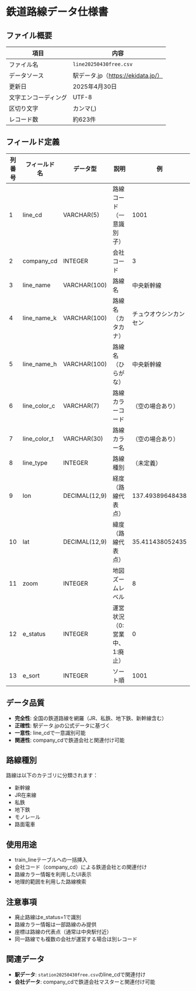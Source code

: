 # 鉄道路線データ仕様書

## ファイル概要

| 項目 | 内容 |
|------|------|
| ファイル名 | `line20250430free.csv` |
| データソース | 駅データ.jp（https://ekidata.jp/） |
| 更新日 | 2025年4月30日 |
| 文字エンコーディング | UTF-8 |
| 区切り文字 | カンマ(,) |
| レコード数 | 約623件 |

## フィールド定義

| 列番号 | フィールド名 | データ型 | 説明 | 例 |
|--------|-------------|----------|------|-----|
| 1 | line_cd | VARCHAR(5) | 路線コード（一意識別子） | 1001 |
| 2 | company_cd | INTEGER | 会社コード | 3 |
| 3 | line_name | VARCHAR(100) | 路線名 | 中央新幹線 |
| 4 | line_name_k | VARCHAR(100) | 路線名（カタカナ） | チュウオウシンカンセン |
| 5 | line_name_h | VARCHAR(100) | 路線名（ひらがな） | 中央新幹線 |
| 6 | line_color_c | VARCHAR(7) | 路線カラーコード | （空の場合あり） |
| 7 | line_color_t | VARCHAR(30) | 路線カラー名 | （空の場合あり） |
| 8 | line_type | INTEGER | 路線種別 | （未定義） |
| 9 | lon | DECIMAL(12,9) | 経度（路線代表点） | 137.49389648438 |
| 10 | lat | DECIMAL(12,9) | 緯度（路線代表点） | 35.411438052435 |
| 11 | zoom | INTEGER | 地図ズームレベル | 8 |
| 12 | e_status | INTEGER | 運営状況（0:営業中、1:廃止） | 0 |
| 13 | e_sort | INTEGER | ソート順 | 1001 |

## データ品質

- **完全性**: 全国の鉄道路線を網羅（JR、私鉄、地下鉄、新幹線含む）
- **正確性**: 駅データ.jpの公式データに基づく
- **一意性**: line_cdで一意識別可能
- **関連性**: company_cdで鉄道会社と関連付け可能

## 路線種別

路線は以下のカテゴリに分類されます：
- 新幹線
- JR在来線
- 私鉄
- 地下鉄
- モノレール
- 路面電車

## 使用用途

- train_lineテーブルへの一括挿入
- 会社コード（company_cd）による鉄道会社との関連付け
- 路線カラー情報を利用したUI表示
- 地理的範囲を利用した路線検索

## 注意事項

- 廃止路線はe_status=1で識別
- 路線カラー情報は一部路線のみ提供
- 座標は路線の代表点（通常は中央駅付近）
- 同一路線でも複数の会社が運営する場合は別レコード

## 関連データ

- **駅データ**: `station20250430free.csv`のline_cdで関連付け
- **会社データ**: company_cdで鉄道会社マスターと関連付け可能